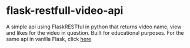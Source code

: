 # flask-restfull-video-api
A simple api using FlaskRESTful in python that returns video name, view and likes for the video in question.
Built for educational purposes.
For the same api in vanilla Flask, click [here](https://github.com/Zach-Snow/flask-video-api)
